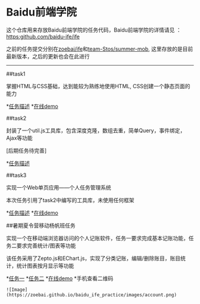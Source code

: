 # Baidu前端学院

这个仓库用来存放Baidu前端学院的任务代码，Baidu前端学院的详情请见 ：[https:github.com/baidu-ife/ife](https://github.com/baidu-ife/ife)

之前的任务提交分别在[zoebai/ife](https://github.com/zoebai/ife)和[team-Stos/summer-mob](https://github.com/summer-mob), 这里存放的是目前最新版本，之后的更新也会在此进行

---

##task1

掌握HTML与CSS基础，达到能较为熟练地使用HTML, CSS创建一个静态页面的能力

*[任务描述](https://github.com/baidu-ife/ife/tree/master/2015_spring/task/task0001)
*[在线demo](https://zoebai.github.io/baidu_ife_practice/task1/)

##task2

封装了一个util.js工具库，包含深度克隆，数组去重，简单Query，事件绑定，Ajax等功能

[后期任务待完善]

*[任务描述](https://github.com/baidu-ife/ife/tree/master/2015_spring/task/task0002)

##task3

实现一个Web单页应用——个人任务管理系统

本次任务引用了task2中编写的工具库，未使用任何框架

*[任务描述](https://github.com/baidu-ife/ife/tree/master/2015_spring/task/task0003)
*[在线demo](https://zoebai.github.io/baidu_ife_practice/task3/)

##暑期夏令营移动杨帆班任务

实现一个在移动端浏览器访问的个人记账软件，任务一要求完成基本记账功能，任务二要求完善统计/图表等功能

该任务采用了Zepto.js和EChart.js，实现了分类记账，编辑/删除账目，账目统计，统计图表按月显示等功能

*[任务一](https://github.com/baidu-ife/ife/blob/master/2015_summer/task/mob_yangfan_01.md)
*[任务二](https://github.com/baidu-ife/ife/blob/master/2015_summer/task/mob_yangfan_02.md)
*[在线demo](https://zoebai.github.io/baidu_ife_practice/mob/)
*手机查看二维码

    ![Image](https://zoebai.github.io/baidu_ife_practice/images/account.png)